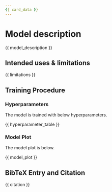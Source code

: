 ```yaml
---
{{ card_data }}
---
```


# Model description

{{ model_description }}

## Intended uses & limitations

{{ limitations }}

## Training Procedure

### Hyperparameters

The model is trained with below hyperparameters.

{{ hyperparameter_table }}

### Model Plot

The model plot is below.

{{ model_plot }}

## BibTeX Entry and Citation

{{ citation }}
